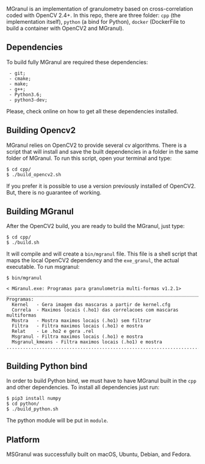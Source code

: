 MGranul is an implementation of granulometry based on cross-correlation coded with OpenCV 2.4+. In this repo, there are three folder: `cpp` (the implementation itself), `python` (a bind for Python), `docker` (DockerFile to build a container with OpenCV2 and MGranul).

## Dependencies
To build fully MGranul are required these dependencies:
```
 - git;
 - cmake;
 - make;
 - g++;
 - Python3.6;
 - python3-dev;
```

Please, check online on how to get all these dependencies installed.

## Building Opencv2

MGranul relies on OpenCV2 to provide several cv algorithms. There is a script that will install and save the built dependencies in a folder in the same folder of MGranul. To run this script, open your terminal and type:

```
$ cd cpp/
$ ./build_opencv2.sh
```

If you prefer it is possible to use a version previously installed of OpenCV2. But, there is no guarantee of working.

## Building MGranul

After the OpenCV2 build, you are ready to build the MGranul, just type:

```
$ cd cpp/
$ ./build.sh
```

It will compile and will create a `bin/mgranul` file. This file is a shell script that maps the local OpenCV2 dependency and the `exe_granul`, the actual executable. To run msgranul:

```
$ bin/mgranul

< MGranul.exe: Programas para granulometria multi-formas v1.2.1>
_______________________________________________________________________________
Programas:
  Kernel   - Gera imagem das mascaras a partir de kernel.cfg
  Correla  - Maximos locais (.ho1) das correlacoes com mascaras multiformas
  Mostra   - Mostra maximos locais (.ho1) sem filtrar
  Filtra   - Filtra maximos locais (.ho1) e mostra
  Relat    - Le .ho2 e gera .rel
  Msgranul - Filtra maximos locais (.ho1) e mostra
  Msgranul_kmeans - Filtra maximos locais (.ho1) e mostra
...............................................................................
```

## Building Python bind

In order to build Python bind, we must have to have MGranul built in the `cpp` and other dependencies. To install all dependencies just run:

```
$ pip3 install numpy
$ cd python/
$ ./build_python.sh
```

The python module will be put in `module`.

## Platform

MSGranul was successfully built on macOS, Ubuntu, Debian, and Fedora.
